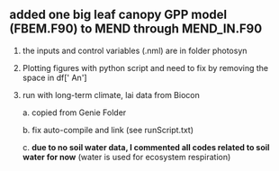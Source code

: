 ## added one big leaf canopy GPP model (FBEM.F90) to MEND through MEND_IN.F90

1. the inputs and control variables (.nml) are in folder photosyn

2. Plotting figures with python script and need to fix by removing the space in df[' An']

2. run with long-term climate, lai data from Biocon

    a. copied from Genie Folder
    
    b. fix auto-compile and link (see runScript.txt)
    
    c. **due to no soil water data, I commented all codes related to soil water for now** (water is used for ecosystem respiration)